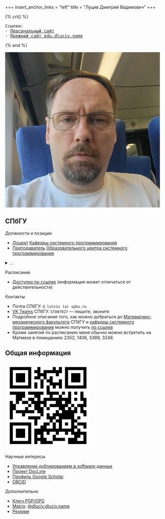 +++
insert_anchor_links = "left"
title = "Луцив Дмитрий Вадимович"
+++

{% crt() %}
<pre>
Ссылки:
- <a href="https://dluciv.name/?utm_source=edu.dluciv.name&utm_campaign=dluciv.name_domain">Персональный сайт</a>
- <a href="https://sites.google.com/view/edu2018-dluciv-name?utm_source=edu.dluciv.name&utm_campaign=dluciv.name_domain">Прежний сайт edu.dluciv.name</a>
</pre>
{% end %}

![Д.В. Луцив (2025)](images/dluciv-2025.jpg#end)

## СПбГУ

Должности и позиции

- [Доцент](https://se.math.spbu.ru/department/staff.html) [Кафедры системного программирования](https://se.math.spbu.ru/)
- [Преподаватель](https://pureportal.spbu.ru/ru/organisations/---\(101d8248-e0f3-4205-9d78-05c3051b552c\)/persons.html)
  [Образовательного центра системного программирования](https://spbu.ru/openuniversity/documents/o-sozdanii-obrazovatelnogo-centra-sistemnogo-programmirovaniya-v-spbgu)
<details class="closable"><summary>...</summary>

- Председатель [Учебно-методической комиссии по УГСН 09.00.00 «Информатика и вычислительная техника»](https://spbu.ru/universitet/podrazdeleniya-i-rukovodstvo/uchebno-metodicheskie-komissii/uchebno-metodicheskaya-24)
- Учёный секретарь [Учёного совета Математико-механического факультета](https://spbu.ru/universitet/podrazdeleniya-i-rukovodstvo/uchenye-sovety/uchenyy-sovet-matematiko-mekhanicheskogo)
</details>

Расписание

- [Доступно по ссылке](https://timetable.spbu.ru/WeekEducatorEvents/2760) (информация может отличаться от действительности)

Контакты

- Почта СПбГУ<a href="https://edu-dluciv-name.goatcounter.com/" style="text-decoration: none; color: inherit; font-weight: inherit;">:</a> `d.lutsiv (a) spbu.ru`
- [VK Teams](https://myteam.mail.ru/webim/) СПбГУ: `ST007027` — пишите, звоните
- Подробное описание того, как можно добраться до [Математико-механического факультета](http://math.spbu.ru/) СПбГУ и [кафедры системного программирования](https://se.math.spbu.ru/) можно получить [по ссылке](https://se.math.spbu.ru/contacts.html)
- Кроме занятий по расписанию меня обычно можно встретить на Матмехе в помещениях
  2352, 1406, 3389, 3248.

## Общая информация

![This QR](images/qr-edu-dluciv-name.png#end)

Научные интересы

- [Управление дублированием в software-данных](http://spisok.math.spbu.ru/2019/p10.asp)
- [Проект DocLine](https://docline.github.io/)
- [Профиль Google Scholar](https://scholar.google.ru/citations?user=oxXVc4oAAAAJ)
- [ORCID](https://orcid.org/0000-0002-6332-2360)

Дополнительно

- [Ключ PGP/GPG](http://www.dluciv.name/files/dluciv-pub.asc)
- [Matrix](https://en.wikipedia.org/wiki/Matrix_%28communication_protocol%29): [\@dluciv:dluciv.name](https://matrix.to/#/@dluciv:dluciv.name)
- [Резюме](https://www.linkedin.com/in/dmitry-luciv-01483235/)

